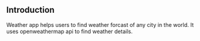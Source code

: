 
Introduction
------------------------------------------------------------------------------------------------
Weather app helps users to find weather forcast of any city in the world. It uses openweathermap api to find weather details.
